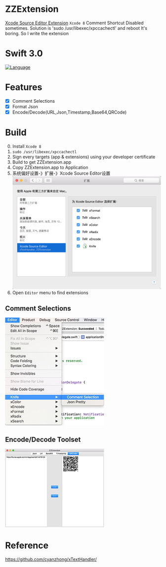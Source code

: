 # ZZExtension
[Xcode Source Editor Extension](https://developer.apple.com/videos/play/wwdc2016/414/)
`Xcode 8` Comment Shortcut Disabled sometimes.
Solution is 'sudo /usr/libexec/xpccachectl' and reboot
It's boring. So I write the extension

# Swift 3.0
[![Language](https://img.shields.io/badge/language-Swift%203.0-orange.svg)](https://swift.org/)

# Features
- [x] Comment Selections
- [x] Format Json
- [x] Encode/Decode(URL,Json,Timestamp,Base64,QRCode)

# Build
0. Install `Xcode 8`
1. `sudo /usr/libexec/xpccachectl`
2. Sign every targets (app & extensions) using your developer certificate
3. Build to get ZZExtension.app
4. Copy ZZExtension.app to Application
5. 系统偏好设置-》扩展-》Xcode Source Editor设置
![image](./install.png)
6. Open `Editor` menu to find extensions

## Comment Selections
![image](./snap.png)

## Encode/Decode Toolset
![image](./snap2.png)

# Reference
https://github.com/cyanzhong/xTextHandler/

